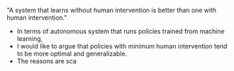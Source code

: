 "A system that learns without human intervention is better than one with human intervention."

- In terms of autonomous system that runs policies trained from machine learning,
- I would like to argue that policies with minimum human intervention tend to be more optimal and generalizable. 
- The reasons are sca